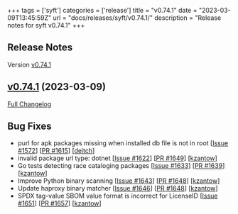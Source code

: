 +++
tags = ['syft']
categories = ['release']
title = "v0.74.1"
date = "2023-03-09T13:45:59Z"
url = "docs/releases/syft/v0.74.1/"
description = "Release notes for syft v0.74.1"
+++

## Release Notes

Version [v0.74.1](https://github.com/anchore/syft/releases/tag/v0.74.1)

## [v0.74.1](https://github.com/anchore/syft/tree/v0.74.1) (2023-03-09)

[Full Changelog](https://github.com/anchore/syft/compare/v0.74.0...v0.74.1)

## Bug Fixes

- purl for apk packages missing when installed db file is not in root [[Issue #1572](https://github.com/anchore/syft/issues/1572)] [[PR #1615](https://github.com/anchore/syft/pull/1615)] [[deitch](https://github.com/deitch)]
- invalid package url type: dotnet [[Issue #1622](https://github.com/anchore/syft/issues/1622)] [[PR #1649](https://github.com/anchore/syft/pull/1649)] [[kzantow](https://github.com/kzantow)]
- Go tests detecting race cataloging packages [[Issue #1633](https://github.com/anchore/syft/issues/1633)] [[PR #1639](https://github.com/anchore/syft/pull/1639)] [[kzantow](https://github.com/kzantow)]
- Improve Python binary scanning [[Issue #1643](https://github.com/anchore/syft/issues/1643)] [[PR #1648](https://github.com/anchore/syft/pull/1648)] [[kzantow](https://github.com/kzantow)]
- Update haproxy binary matcher [[Issue #1646](https://github.com/anchore/syft/issues/1646)] [[PR #1648](https://github.com/anchore/syft/pull/1648)] [[kzantow](https://github.com/kzantow)]
- SPDX tag-value SBOM value format is incorrect for LicenseID [[Issue #1651](https://github.com/anchore/syft/issues/1651)] [[PR #1657](https://github.com/anchore/syft/pull/1657)] [[kzantow](https://github.com/kzantow)]
